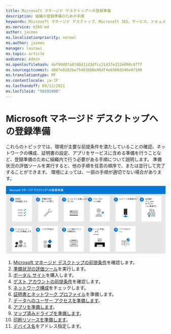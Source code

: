 ```yaml
---
title: Microsoft マネージド デスクトップへの登録準備
description: 組織の登録準備のための手順
keywords: Microsoft マネージド デスクトップ、Microsoft 365、サービス、ドキュメント
ms.service: m365-md
author: jaimeo
ms.localizationpriority: normal
ms.author: jaimeo
manager: laurawi
ms.topic: article
audience: Admin
ms.openlocfilehash: 4af99d0fa87d8d11d3dfcc21d37e332e890c8f7f
ms.sourcegitcommit: d08fe0282be75483608e96df4e6986d346e97180
ms.translationtype: MT
ms.contentlocale: ja-JP
ms.lasthandoff: 09/12/2021
ms.locfileid: "59191090"
---
```

# <a name="get-ready-for-enrollment-in-microsoft-managed-desktop"></a>Microsoft マネージド デスクトップへの登録準備

これらのトピックでは、環境が主要な前提条件を満たしていることの確認、ネットワークの構成、証明書の設定、アプリをサービスに含める準備を行うことなど、登録準備のために組織内で行う必要がある手順について説明します。 準備状況の評価ツールを実行すると、他の手順を任意の順序で、または並行して完了することができます。 環境によっては、一部の手順が適切でない場合があります。

![この記事に記載されている、登録の準備をするために推奨される一連の手順。](../../media/mmd-getready-sequence.png)

1. [Microsoft マネージド デスクトップの前提条件](prerequisites.md)を確認します。
2. [準備状況の評価ツール](readiness-assessment-tool.md)を実行します。
1. [ポータル サイト](../get-started/company-portal.md)を購入します。
1. [ゲスト アカウントの前提条件](guest-accounts.md)を確認します。
1. [ネットワーク構成](network.md)をチェックします。
1. [証明書とネットワーク プロファイル](certs-wifi-lan.md)を準備します。
1. [データへのユーザー アクセスを準備します](authentication.md)。
1. [アプリを準備します](apps.md)。
1. [マップ済みドライブを準備します](mapped-drives.md)。
1. [印刷リソースを準備します](printing.md)。
1. [デバイス名](address-device-names.md)をアドレス指定します。
